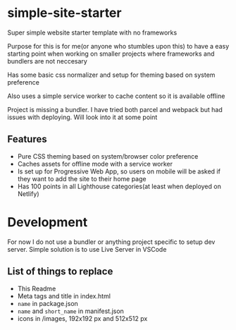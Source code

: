 # simple-site-starter

Super simple website starter template with no frameworks

Purpose for this is for me(or anyone who stumbles upon this) to have a easy starting point when working on smaller projects where frameworks and bundlers are not neccesary

Has some basic css normalizer and setup for theming based on system preference

Also uses a simple service worker to cache content so it is available offline

Project is missing a bundler. I have tried both parcel and webpack but had issues with deploying. Will look into it at some point

## Features

- Pure CSS theming based on system/browser color preference
- Caches assets for offline mode with a service worker
- Is set up for Progressive Web App, so users on mobile will be asked if they want to add the site to their home page
- Has 100 points in all Lighthouse categories(at least when deployed on Netlify)

# Development

For now I do not use a bundler or anything project specific to setup dev server.
Simple solution is to use Live Server in VSCode

## List of things to replace

- This Readme
- Meta tags and title in index.html
- `name` in package.json
- `name` and `short_name` in manifest.json
- icons in /images, 192x192 px and 512x512 px
